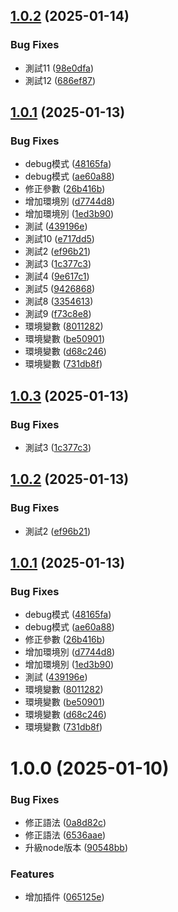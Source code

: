 ## [1.0.2](https://github.com/ilove52345234/romin-demo/compare/v1.0.1...v1.0.2) (2025-01-14)


### Bug Fixes

* 測試11 ([98e0dfa](https://github.com/ilove52345234/romin-demo/commit/98e0dfa436acfddedcc11668288745a7ce74e32a))
* 測試12 ([686ef87](https://github.com/ilove52345234/romin-demo/commit/686ef8791e7979512fc9b9918411be55e061f881))

## [1.0.1](https://github.com/ilove52345234/romin-demo/compare/v1.0.0...v1.0.1) (2025-01-13)


### Bug Fixes

* debug模式 ([48165fa](https://github.com/ilove52345234/romin-demo/commit/48165fa68858d9635d37d1c5f15bf627a3bc8776))
* debug模式 ([ae60a88](https://github.com/ilove52345234/romin-demo/commit/ae60a888da3682c322c81db85dba8f1815a97d9e))
* 修正參數 ([26b416b](https://github.com/ilove52345234/romin-demo/commit/26b416b693525bedbea19be3e647d8da0a1d6c45))
* 增加環境別 ([d7744d8](https://github.com/ilove52345234/romin-demo/commit/d7744d8339b974512d42efca6e4d8d2e1550d601))
* 增加環境別 ([1ed3b90](https://github.com/ilove52345234/romin-demo/commit/1ed3b90ef06b1493eb1e7ebbe110f448267b9161))
* 測試 ([439196e](https://github.com/ilove52345234/romin-demo/commit/439196e540ea9010fc17e5a7a5ad060191612a1a))
* 測試10 ([e717dd5](https://github.com/ilove52345234/romin-demo/commit/e717dd5b4eb8cb30a2a94bf7eca3322545f0a5b2))
* 測試2 ([ef96b21](https://github.com/ilove52345234/romin-demo/commit/ef96b211a2f09551b26e3b32604ec086ed2d9fa3))
* 測試3 ([1c377c3](https://github.com/ilove52345234/romin-demo/commit/1c377c3bf66a467060db4a68d77a1c5a15deb837))
* 測試4 ([9e617c1](https://github.com/ilove52345234/romin-demo/commit/9e617c1940310d02f239921e1d841db81ecbbfff))
* 測試5 ([9426868](https://github.com/ilove52345234/romin-demo/commit/9426868082f74d749e2d1a62ccb370e247fb704c))
* 測試8 ([3354613](https://github.com/ilove52345234/romin-demo/commit/3354613136526d1e4aa084f2618de3d62bf45dc0))
* 測試9 ([f73c8e8](https://github.com/ilove52345234/romin-demo/commit/f73c8e8bd7fa63f9c466bd3dd377c579a655c662))
* 環境變數 ([8011282](https://github.com/ilove52345234/romin-demo/commit/80112820bffa5bae0d81f92252d97eb2bb4dc0fc))
* 環境變數 ([be50901](https://github.com/ilove52345234/romin-demo/commit/be509019bba5fcad8f8bc398a30aabee23b710a2))
* 環境變數 ([d68c246](https://github.com/ilove52345234/romin-demo/commit/d68c2465ac2f7d70eecd0ff6585a7fccfbc8c2a1))
* 環境變數 ([731db8f](https://github.com/ilove52345234/romin-demo/commit/731db8fdad4628724117fd948459d344228d7f4b))

## [1.0.3](https://github.com/ilove52345234/romin-demo/compare/1.0.2...1.0.3) (2025-01-13)


### Bug Fixes

* 測試3 ([1c377c3](https://github.com/ilove52345234/romin-demo/commit/1c377c3bf66a467060db4a68d77a1c5a15deb837))

## [1.0.2](https://github.com/ilove52345234/romin-demo/compare/1.0.1...1.0.2) (2025-01-13)


### Bug Fixes

* 測試2 ([ef96b21](https://github.com/ilove52345234/romin-demo/commit/ef96b211a2f09551b26e3b32604ec086ed2d9fa3))

## [1.0.1](https://github.com/ilove52345234/romin-demo/compare/v1.0.0...1.0.1) (2025-01-13)


### Bug Fixes

* debug模式 ([48165fa](https://github.com/ilove52345234/romin-demo/commit/48165fa68858d9635d37d1c5f15bf627a3bc8776))
* debug模式 ([ae60a88](https://github.com/ilove52345234/romin-demo/commit/ae60a888da3682c322c81db85dba8f1815a97d9e))
* 修正參數 ([26b416b](https://github.com/ilove52345234/romin-demo/commit/26b416b693525bedbea19be3e647d8da0a1d6c45))
* 增加環境別 ([d7744d8](https://github.com/ilove52345234/romin-demo/commit/d7744d8339b974512d42efca6e4d8d2e1550d601))
* 增加環境別 ([1ed3b90](https://github.com/ilove52345234/romin-demo/commit/1ed3b90ef06b1493eb1e7ebbe110f448267b9161))
* 測試 ([439196e](https://github.com/ilove52345234/romin-demo/commit/439196e540ea9010fc17e5a7a5ad060191612a1a))
* 環境變數 ([8011282](https://github.com/ilove52345234/romin-demo/commit/80112820bffa5bae0d81f92252d97eb2bb4dc0fc))
* 環境變數 ([be50901](https://github.com/ilove52345234/romin-demo/commit/be509019bba5fcad8f8bc398a30aabee23b710a2))
* 環境變數 ([d68c246](https://github.com/ilove52345234/romin-demo/commit/d68c2465ac2f7d70eecd0ff6585a7fccfbc8c2a1))
* 環境變數 ([731db8f](https://github.com/ilove52345234/romin-demo/commit/731db8fdad4628724117fd948459d344228d7f4b))

# 1.0.0 (2025-01-10)


### Bug Fixes

* 修正語法 ([0a8d82c](https://github.com/ilove52345234/romin-demo/commit/0a8d82c3522ef99ef0a5d62c12bb3a2e7dcc6315))
* 修正語法 ([6536aae](https://github.com/ilove52345234/romin-demo/commit/6536aaefcba71aee0e2df37015caa2579f270031))
* 升級node版本 ([90548bb](https://github.com/ilove52345234/romin-demo/commit/90548bb11b6d8ed371c3af6660ee32b3e9d5dc27))


### Features

* 增加插件 ([065125e](https://github.com/ilove52345234/romin-demo/commit/065125eeacc1c9b57eb2d8fd54c08397e2cff24c))
